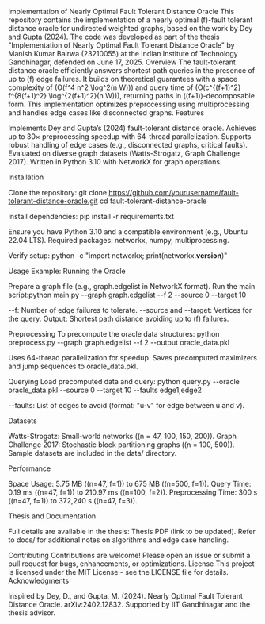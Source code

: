 Implementation of Nearly Optimal Fault Tolerant Distance Oracle
This repository contains the implementation of a nearly optimal (f)-fault tolerant distance oracle for undirected weighted graphs, based on the work by Dey and Gupta (2024). The code was developed as part of the thesis "Implementation of Nearly Optimal Fault Tolerant Distance Oracle" by Manish Kumar Bairwa (23210055) at the Indian Institute of Technology Gandhinagar, defended on June 17, 2025.
Overview
The fault-tolerant distance oracle efficiently answers shortest path queries in the presence of up to (f) edge failures. It builds on theoretical guarantees with a space complexity of (O(f^4 n^2 \log^2(n W))) and query time of (O(c^{(f+1)^2} f^{8(f+1)^2} \log^{2(f+1)^2}(n W))), returning paths in ((f+1))-decomposable form. This implementation optimizes preprocessing using multiprocessing and handles edge cases like disconnected graphs.
Features

Implements Dey and Gupta’s (2024) fault-tolerant distance oracle.
Achieves up to 30× preprocessing speedup with 64-thread parallelization.
Supports robust handling of edge cases (e.g., disconnected graphs, critical faults).
Evaluated on diverse graph datasets (Watts-Strogatz, Graph Challenge 2017).
Written in Python 3.10 with NetworkX for graph operations.

Installation

Clone the repository:
git clone https://github.com/yourusername/fault-tolerant-distance-oracle.git
cd fault-tolerant-distance-oracle


Install dependencies:
pip install -r requirements.txt


Ensure you have Python 3.10 and a compatible environment (e.g., Ubuntu 22.04 LTS).
Required packages: networkx, numpy, multiprocessing.


Verify setup:
python -c "import networkx; print(networkx.__version__)"



Usage
Example: Running the Oracle

Prepare a graph file (e.g., graph.edgelist in NetworkX format).
Run the main script:python main.py --graph graph.edgelist --f 2 --source 0 --target 10


--f: Number of edge failures to tolerate.
--source and --target: Vertices for the query.
Output: Shortest path distance avoiding up to (f) failures.



Preprocessing
To precompute the oracle data structures:
python preprocess.py --graph graph.edgelist --f 2 --output oracle_data.pkl


Uses 64-thread parallelization for speedup.
Saves precomputed maximizers and jump sequences to oracle_data.pkl.

Querying
Load precomputed data and query:
python query.py --oracle oracle_data.pkl --source 0 --target 10 --faults edge1,edge2


--faults: List of edges to avoid (format: "u-v" for edge between u and v).

Datasets

Watts-Strogatz: Small-world networks ((n = 47, 100, 150, 200)).
Graph Challenge 2017: Stochastic block partitioning graphs ((n = 100, 500)).
Sample datasets are included in the data/ directory.

Performance

Space Usage: 5.75 MB ((n=47, f=1)) to 675 MB ((n=500, f=1)).
Query Time: 0.19 ms ((n=47, f=1)) to 210.97 ms ((n=100, f=2)).
Preprocessing Time: 300 s ((n=47, f=1)) to 372,240 s ((n=47, f=3)).

Thesis and Documentation

Full details are available in the thesis: Thesis PDF (link to be updated).
Refer to docs/ for additional notes on algorithms and edge case handling.

Contributing
Contributions are welcome! Please open an issue or submit a pull request for bugs, enhancements, or optimizations.
License
This project is licensed under the MIT License - see the LICENSE file for details.
Acknowledgments

Inspired by Dey, D., and Gupta, M. (2024). Nearly Optimal Fault Tolerant Distance Oracle. arXiv:2402.12832.
Supported by IIT Gandhinagar and the thesis advisor.
